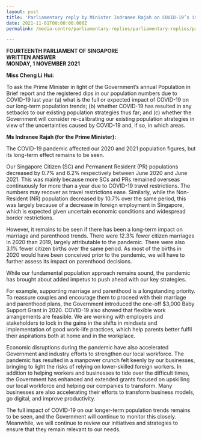 ```yaml
---
layout: post
title: 'Parliamentary reply by Minister Indranee Rajah on COVID-19’s impact on long-term population trends and strategies '
date: 2021-11-01T00:00:00.000Z
permalink: /media-centre/parliamentary-replies/parliamentary-replies/parliamentary-reply-by-minister-indranee-rajah-on-covid-19-impact-on-long-term-population-trends-and-strategies

---
```



**FOURTEENTH PARLIAMENT OF SINGAPORE**  
**WRITTEN ANSWER**  
**MONDAY, 1 NOVEMBER 2021**

**Miss Cheng Li Hui:**

To ask the Prime Minister in light of the Government’s annual Population in Brief report and the registered dips in our population numbers due to COVID-19 last year (a) what is the full or expected impact of COVID-19 on our long-term population trends; (b) whether COVID-19 has resulted in any setbacks to our existing population strategies thus far; and (c) whether the Government will consider re-calibrating our existing population strategies in view of the uncertainties caused by COVID-19 and, if so, in which areas.

**Ms Indranee Rajah (for the Prime Minister):** 

The COVID-19 pandemic affected our 2020 and 2021 population figures, but its long-term effect remains to be seen. 

Our Singapore Citizen (SC) and Permanent Resident (PR) populations decreased by 0.7% and 6.2% respectively between June 2020 and June 2021. This was mainly because more SCs and PRs remained overseas continuously for more than a year due to COVID-19 travel restrictions. The numbers may recover as travel restrictions ease. Similarly, while the Non-Resident (NR) population decreased by 10.7% over the same period, this was largely because of a decrease in foreign employment in Singapore, which is expected given uncertain economic conditions and widespread border restrictions. 

However, it remains to be seen if there has been a long-term impact on marriage and parenthood trends. There were 12.3% fewer citizen marriages in 2020 than 2019, largely attributable to the pandemic. There were also 3.1% fewer citizen births over the same period. As most of the births in 2020 would have been conceived prior to the pandemic, we will have to further assess its impact on parenthood decisions. 

While our fundamental population approach remains sound, the pandemic has brought about added impetus to push ahead with our key strategies. 
 
For example, supporting marriage and parenthood is a longstanding priority. To reassure couples and encourage them to proceed with their marriage and parenthood plans, the Government introduced the one-off $3,000 Baby Support Grant in 2020. COVID-19 also showed that flexible work arrangements are feasible. We are working with employers and stakeholders to lock in the gains in the shifts in mindsets and implementation of good work-life practices, which help parents better fulfil their aspirations both at home and in the workplace. 

Economic disruptions during the pandemic have also accelerated Government and industry efforts to strengthen our local workforce. The pandemic has resulted in a manpower crunch felt keenly by our businesses, bringing to light the risks of relying on lower-skilled foreign workers. In addition to helping workers and businesses to tide over the difficult times, the Government has enhanced and extended grants focused on upskilling our local workforce and helping our companies to transform. Many businesses are also accelerating their efforts to transform business models, go digital, and improve productivity.

The full impact of COVID-19 on our longer-term population trends remains to be seen, and the Government will continue to monitor this closely. Meanwhile, we will continue to review our initiatives and strategies to ensure that they remain relevant to our needs. 

